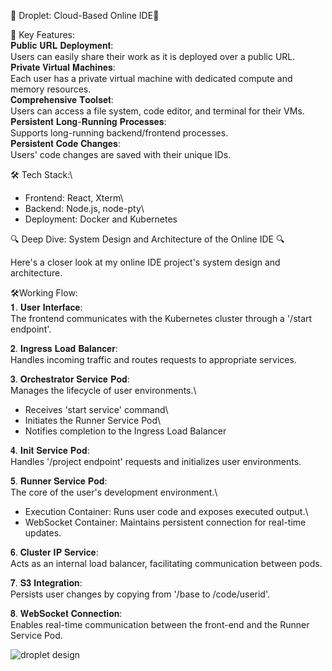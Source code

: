 🚀 Droplet: Cloud-Based Online IDE🚀

🌟 Key Features:\
𝐏𝐮𝐛𝐥𝐢𝐜 𝐔𝐑𝐋 𝐃𝐞𝐩𝐥𝐨𝐲𝐦𝐞𝐧𝐭:\
Users can easily share their work as it is deployed over a public URL.\
𝐏𝐫𝐢𝐯𝐚𝐭𝐞 𝐕𝐢𝐫𝐭𝐮𝐚𝐥 𝐌𝐚𝐜𝐡𝐢𝐧𝐞𝐬:\
Each user has a private virtual machine with dedicated compute and memory resources.\
𝐂𝐨𝐦𝐩𝐫𝐞𝐡𝐞𝐧𝐬𝐢𝐯𝐞 𝐓𝐨𝐨𝐥𝐬𝐞𝐭:\
Users can access a file system, code editor, and terminal for their VMs.\
𝐏𝐞𝐫𝐬𝐢𝐬𝐭𝐞𝐧𝐭 𝐋𝐨𝐧𝐠-𝐑𝐮𝐧𝐧𝐢𝐧𝐠 𝐏𝐫𝐨𝐜𝐞𝐬𝐬𝐞𝐬:\
Supports long-running backend/frontend processes.\
𝐏𝐞𝐫𝐬𝐢𝐬𝐭𝐞𝐧𝐭 𝐂𝐨𝐝𝐞 𝐂𝐡𝐚𝐧𝐠𝐞𝐬:\
Users' code changes are saved with their unique IDs.

🛠️ Tech Stack:\
- Frontend: React, Xterm\
- Backend: Node.js, node-pty\
- Deployment: Docker and Kubernetes

🔍 Deep Dive: System Design and Architecture of the Online IDE 🔍

Here's a closer look at my online IDE project's system design and architecture.

🛠️Working Flow:\
𝟏. 𝐔𝐬𝐞𝐫 𝐈𝐧𝐭𝐞𝐫𝐟𝐚𝐜𝐞:\
The frontend communicates with the Kubernetes cluster through a '/start endpoint'.

𝟐. 𝐈𝐧𝐠𝐫𝐞𝐬𝐬 𝐋𝐨𝐚𝐝 𝐁𝐚𝐥𝐚𝐧𝐜𝐞𝐫:\
Handles incoming traffic and routes requests to appropriate services.

𝟑. 𝐎𝐫𝐜𝐡𝐞𝐬𝐭𝐫𝐚𝐭𝐨𝐫 𝐒𝐞𝐫𝐯𝐢𝐜𝐞 𝐏𝐨𝐝:\
Manages the lifecycle of user environments.\
- Receives 'start service' command\
- Initiates the Runner Service Pod\
- Notifies completion to the Ingress Load Balancer

𝟒. 𝐈𝐧𝐢𝐭 𝐒𝐞𝐫𝐯𝐢𝐜𝐞 𝐏𝐨𝐝:\
Handles '/project endpoint' requests and initializes user environments.

𝟓. 𝐑𝐮𝐧𝐧𝐞𝐫 𝐒𝐞𝐫𝐯𝐢𝐜𝐞 𝐏𝐨𝐝:\
The core of the user's development environment.\
- Execution Container: Runs user code and exposes executed output.\
- WebSocket Container: Maintains persistent connection for real-time updates.

𝟔. 𝐂𝐥𝐮𝐬𝐭𝐞𝐫 𝐈𝐏 𝐒𝐞𝐫𝐯𝐢𝐜𝐞:\
Acts as an internal load balancer, facilitating communication between pods.

𝟕. 𝐒𝟑 𝐈𝐧𝐭𝐞𝐠𝐫𝐚𝐭𝐢𝐨𝐧:\
Persists user changes by copying from '/base to /code/userid'.

𝟖. 𝐖𝐞𝐛𝐒𝐨𝐜𝐤𝐞𝐭 𝐂𝐨𝐧𝐧𝐞𝐜𝐭𝐢𝐨𝐧:\
Enables real-time communication between the front-end and the Runner Service Pod.

![droplet design](https://github.com/user-attachments/assets/e2d8b53a-9f69-4add-9aa4-296c6331144a)


